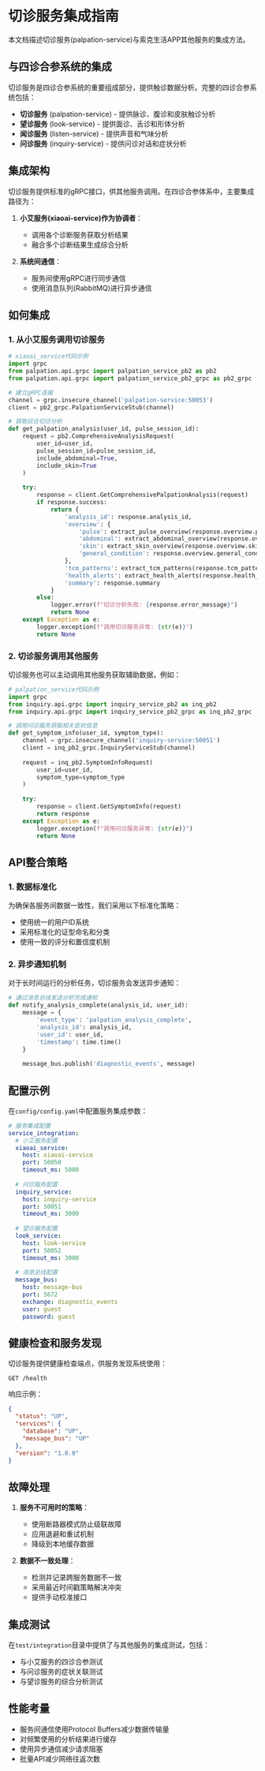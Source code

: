 # 切诊服务集成指南

本文档描述切诊服务(palpation-service)与索克生活APP其他服务的集成方法。

## 与四诊合参系统的集成

切诊服务是四诊合参系统的重要组成部分，提供触诊数据分析。完整的四诊合参系统包括：

- **切诊服务** (palpation-service) - 提供脉诊、腹诊和皮肤触诊分析
- **望诊服务** (look-service) - 提供面诊、舌诊和形体分析
- **闻诊服务** (listen-service) - 提供声音和气味分析
- **问诊服务** (inquiry-service) - 提供问诊对话和症状分析

## 集成架构

切诊服务提供标准的gRPC接口，供其他服务调用。在四诊合参体系中，主要集成路径为：

1. **小艾服务(xiaoai-service)作为协调者**：
   - 调用各个诊断服务获取分析结果
   - 融合多个诊断结果生成综合分析

2. **系统间通信**：
   - 服务间使用gRPC进行同步通信
   - 使用消息队列(RabbitMQ)进行异步通信

## 如何集成

### 1. 从小艾服务调用切诊服务

```python
# xiaoai_service代码示例
import grpc
from palpation.api.grpc import palpation_service_pb2 as pb2
from palpation.api.grpc import palpation_service_pb2_grpc as pb2_grpc

# 建立gRPC连接
channel = grpc.insecure_channel('palpation-service:50053')
client = pb2_grpc.PalpationServiceStub(channel)

# 获取综合切诊分析
def get_palpation_analysis(user_id, pulse_session_id):
    request = pb2.ComprehensiveAnalysisRequest(
        user_id=user_id,
        pulse_session_id=pulse_session_id,
        include_abdominal=True,
        include_skin=True
    )
    
    try:
        response = client.GetComprehensivePalpationAnalysis(request)
        if response.success:
            return {
                'analysis_id': response.analysis_id,
                'overview': {
                    'pulse': extract_pulse_overview(response.overview.pulse),
                    'abdominal': extract_abdominal_overview(response.overview.abdominal),
                    'skin': extract_skin_overview(response.overview.skin),
                    'general_condition': response.overview.general_condition
                },
                'tcm_patterns': extract_tcm_patterns(response.tcm_patterns),
                'health_alerts': extract_health_alerts(response.health_alerts),
                'summary': response.summary
            }
        else:
            logger.error(f"切诊分析失败: {response.error_message}")
            return None
    except Exception as e:
        logger.exception(f"调用切诊服务异常: {str(e)}")
        return None
```

### 2. 切诊服务调用其他服务

切诊服务也可以主动调用其他服务获取辅助数据，例如：

```python
# palpation_service代码示例
import grpc
from inquiry.api.grpc import inquiry_service_pb2 as inq_pb2
from inquiry.api.grpc import inquiry_service_pb2_grpc as inq_pb2_grpc

# 调用问诊服务获取相关症状信息
def get_symptom_info(user_id, symptom_type):
    channel = grpc.insecure_channel('inquiry-service:50051')
    client = inq_pb2_grpc.InquiryServiceStub(channel)
    
    request = inq_pb2.SymptomInfoRequest(
        user_id=user_id,
        symptom_type=symptom_type
    )
    
    try:
        response = client.GetSymptomInfo(request)
        return response
    except Exception as e:
        logger.exception(f"调用问诊服务异常: {str(e)}")
        return None
```

## API整合策略

### 1. 数据标准化

为确保各服务间数据一致性，我们采用以下标准化策略：

- 使用统一的用户ID系统
- 采用标准化的证型命名和分类
- 使用一致的评分和置信度机制

### 2. 异步通知机制

对于长时间运行的分析任务，切诊服务会发送异步通知：

```python
# 通过消息总线发送分析完成通知
def notify_analysis_complete(analysis_id, user_id):
    message = {
        'event_type': 'palpation_analysis_complete',
        'analysis_id': analysis_id,
        'user_id': user_id,
        'timestamp': time.time()
    }
    
    message_bus.publish('diagnostic_events', message)
```

## 配置示例

在`config/config.yaml`中配置服务集成参数：

```yaml
# 服务集成配置
service_integration:
  # 小艾服务配置
  xiaoai_service:
    host: xiaoai-service
    port: 50050
    timeout_ms: 5000
    
  # 问诊服务配置
  inquiry_service:
    host: inquiry-service
    port: 50051
    timeout_ms: 3000
    
  # 望诊服务配置
  look_service:
    host: look-service
    port: 50052
    timeout_ms: 3000
    
  # 消息总线配置
  message_bus:
    host: message-bus
    port: 5672
    exchange: diagnostic_events
    user: guest
    password: guest
```

## 健康检查和服务发现

切诊服务提供健康检查端点，供服务发现系统使用：

```
GET /health
```

响应示例：

```json
{
  "status": "UP",
  "services": {
    "database": "UP",
    "message_bus": "UP"
  },
  "version": "1.0.0"
}
```

## 故障处理

1. **服务不可用时的策略**：
   - 使用断路器模式防止级联故障
   - 应用退避和重试机制
   - 降级到本地缓存数据

2. **数据不一致处理**：
   - 检测并记录跨服务数据不一致
   - 采用最近时间戳策略解决冲突
   - 提供手动校准接口

## 集成测试

在`test/integration`目录中提供了与其他服务的集成测试，包括：

- 与小艾服务的四诊合参测试
- 与问诊服务的症状关联测试
- 与望诊服务的综合分析测试

## 性能考量

- 服务间通信使用Protocol Buffers减少数据传输量
- 对频繁使用的分析结果进行缓存
- 使用异步通信减少请求阻塞
- 批量API减少网络往返次数 
